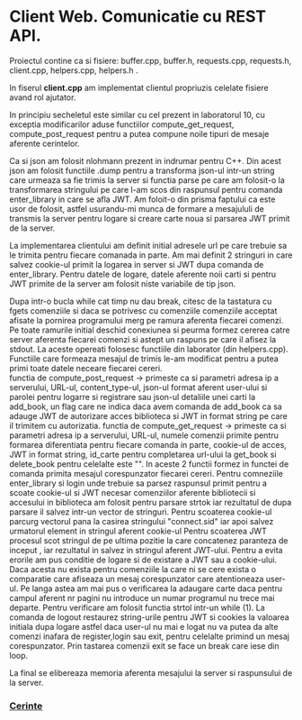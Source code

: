 # Client Web. Comunicatie cu REST API.

Proiectul contine ca si fisiere: buffer.cpp, buffer.h, requests.cpp, requests.h, client.cpp, 	helpers.cpp,  helpers.h .

In fiserul **client.cpp** am implementat clientul propriuzis celelate fisiere avand rol ajutator. 

In principiu secheletul este similar cu cel prezent in laboratorul 10, cu exceptia modificarilor aduse functiilor compute_get_request, compute_post_request pentru a putea compune noile tipuri de mesaje aferente cerintelor.

Ca si json am folosit nlohmann prezent in indrumar pentru C++. Din acest json am folosit functiile .dump pentru a transforma json-ul intr-un string care urmeaza sa fie trimis 
la server si functia parse pe care am folosit-o la transformarea stringului pe care l-am scos din raspunsul pentru comanda enter_library in care se afla JWT. 
Am foloit-o din prisma faptului ca este usor de folosit, astfel usurandu-mi munca de formare a mesajululi de transmis la server pentru logare si creare carte noua si parsarea JWT primit de la server.

La implementarea clientului am definit initial adresele url pe care trebuie sa le trimita pentru fiecare comanada in parte. Am mai definit 2 stringuri in care salvez cookie-ul primit la logarea in server si JWT dupa comanda de enter_library. Pentru datele de logare, datele aferente noii carti si pentru JWT primite de la server am folosit niste variabile de tip json.

Dupa intr-o bucla while cat timp nu dau break, citesc de la tastatura cu fgets comenziile si daca se potrivesc cu comenziile comenziile acceptat afisate la pornirea programului merg pe ramura aferenta fiecarei comenzi.
Pe toate ramurile initial deschid conexiunea si peurma formez cererea catre server aferenta fiecarei comenzi si astept un raspuns pe care il afisez la stdout. La aceste opereati folosesc functiile din laborator (din helpers.cpp).
Functiile care formeaza mesajul de trimis le-am modificat pentru a putea primi toate datele neceare fiecarei cereri.  
functia de compute_post_request -> primeste ca si parametri adresa ip a serverului, URL-ul, content_type-ul, json-ul format aferent user-ului si parolei pentru logarre si registrare sau json-ul detaliile unei carti la add_book, un flag care ne indica daca avem comanda de add_book ca sa adauge JWT  de autorizare acces biblioteca si JWT in format string pe care il trimitem cu autorizatia.
functia de compute_get_request  -> primeste ca si parametri adresa ip a serverului, URL-ul, numele comenzii primite pentru formarea diferentiata pentru fiecare comanda in parte, cookie-ul de acces, JWT in format string, id_carte pentru completarea url-ului la get_book si delete_book pentru celelalte este "". 
In aceste 2 functii formez in functei de comanda primita mesajul corespunzator fiecarei cereri.
Pentru comneziile enter_library si login unde trebuie sa parsez raspunsul primit pentru a scoate cookie-ul si JWT necesar comenziilor aferente bibliotecii si accesului in biblioteca am folosit pentru parsare strtok iar rezultatul de dupa parsare il salvez intr-un vector de stringuri. 
Pentru scoaterea cookie-ul parcurg vectorul pana la casirea stringului "connect.sid" iar apoi salvez urmatorul element in stringul aferent cookie-ul 
Pentru scoaterea JWT procesul scot stringul de pe ultima pozitie la care concatenez paranteza de inceput , iar rezultatul in salvez in stringul aferent JWT-ului.
Pentru a evita erorile am pus conditie de logare si de existare a JWT sau a cookie-ului. Daca acesta nu exista pentru comenziile la care ni se cere exista o comparatie care afiseaza un mesaj corespunzator care atentioneaza user-ul. Pe langa astea am mai pus o verificarea la adaugare carte daca pentru campul aferent nr pagini nu introduce un numar programul nu trece mai departe. Pentru verificare am folosit functia strtol intr-un while (1).
La comanda de logout restaurez string-urile pentru JWT si cookies la valoarea initiala dupa logare astfel daca user-ul nu mai e logat nu va putea da alte comenzi inafara de register,login sau exit, pentru celelalte primind un mesaj corespunzator.
Prin tastarea comenzii exit se face un break care iese din loop.

La final se elibereaza memoria aferenta mesajului la server si raspunsului de la server.

### [Cerinte](https://github.com/cristysandu/Client-Web-Comunicatie-cu-REST-API/blob/master/Tema_3_enunt.pdf)
